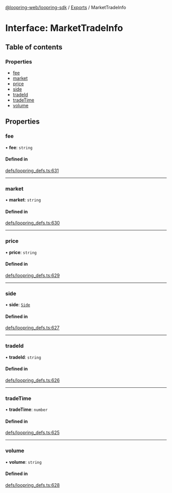 [@loopring-web/loopring-sdk](../README.md) / [Exports](../modules.md) / MarketTradeInfo

# Interface: MarketTradeInfo

## Table of contents

### Properties

- [fee](MarketTradeInfo.md#fee)
- [market](MarketTradeInfo.md#market)
- [price](MarketTradeInfo.md#price)
- [side](MarketTradeInfo.md#side)
- [tradeId](MarketTradeInfo.md#tradeid)
- [tradeTime](MarketTradeInfo.md#tradetime)
- [volume](MarketTradeInfo.md#volume)

## Properties

### fee

• **fee**: `string`

#### Defined in

[defs/loopring_defs.ts:631](https://github.com/Loopring/loopring_sdk/blob/02976c9/src/defs/loopring_defs.ts#L631)

___

### market

• **market**: `string`

#### Defined in

[defs/loopring_defs.ts:630](https://github.com/Loopring/loopring_sdk/blob/02976c9/src/defs/loopring_defs.ts#L630)

___

### price

• **price**: `string`

#### Defined in

[defs/loopring_defs.ts:629](https://github.com/Loopring/loopring_sdk/blob/02976c9/src/defs/loopring_defs.ts#L629)

___

### side

• **side**: [`Side`](../enums/Side.md)

#### Defined in

[defs/loopring_defs.ts:627](https://github.com/Loopring/loopring_sdk/blob/02976c9/src/defs/loopring_defs.ts#L627)

___

### tradeId

• **tradeId**: `string`

#### Defined in

[defs/loopring_defs.ts:626](https://github.com/Loopring/loopring_sdk/blob/02976c9/src/defs/loopring_defs.ts#L626)

___

### tradeTime

• **tradeTime**: `number`

#### Defined in

[defs/loopring_defs.ts:625](https://github.com/Loopring/loopring_sdk/blob/02976c9/src/defs/loopring_defs.ts#L625)

___

### volume

• **volume**: `string`

#### Defined in

[defs/loopring_defs.ts:628](https://github.com/Loopring/loopring_sdk/blob/02976c9/src/defs/loopring_defs.ts#L628)
